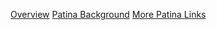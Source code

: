 [Overview](./track_overview.md)
[Patina Background](./patina_concepts.md)
[More Patina Links](./more_patina.md)